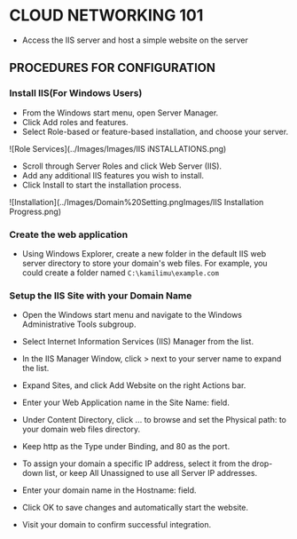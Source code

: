 # CLOUD NETWORKING 101

- Access the IIS server and host a simple website on the server


## PROCEDURES FOR CONFIGURATION


### Install IIS(For Windows Users)
- From the Windows start menu, open Server Manager.
- Click Add roles and features.
- Select Role-based or feature-based installation, and choose your server.

 ![Role Services](../Images/Images/IIS iNSTALLATIONS.png)

- Scroll through Server Roles and click Web Server (IIS).
- Add any additional IIS features you wish to install.
- Click Install to start the installation process.

![Installation](../Images/Domain%20Setting.pngImages/IIS Installation Progress.png)


### Create the web application
- Using Windows Explorer, create a new folder in the default IIS web server directory to store your domain's web files. For example, you could create a folder named ` C:\kamilimu\example.com `

### Setup the IIS Site with your Domain Name
- Open the Windows start menu and navigate to the Windows Administrative Tools subgroup.
- Select Internet Information Services (IIS) Manager from the list.
- In the IIS Manager Window, click > next to your server name to expand the list.
- Expand Sites, and click Add Website on the right Actions bar.
- Enter your Web Application name in the Site Name: field.

- Under Content Directory, click ... to browse and set the Physical path: to your domain web files directory.
- Keep http as the Type under Binding, and 80 as the port.
- To assign your domain a specific IP address, select it from the drop-down list, or keep All Unassigned to use all Server IP addresses.
- Enter your domain name in the Hostname: field.
- Click OK to save changes and automatically start the website.
- Visit your domain to confirm successful integration.

